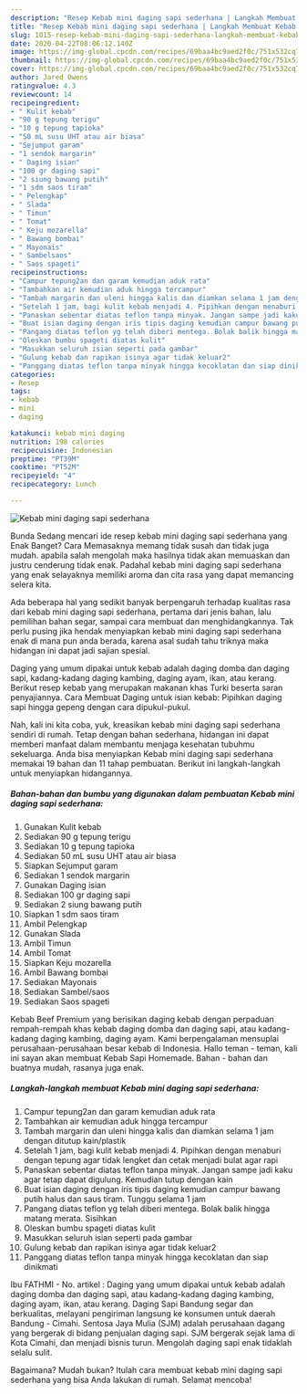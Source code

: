 ```yaml
---
description: "Resep Kebab mini daging sapi sederhana | Langkah Membuat Kebab mini daging sapi sederhana Yang Paling Enak"
title: "Resep Kebab mini daging sapi sederhana | Langkah Membuat Kebab mini daging sapi sederhana Yang Paling Enak"
slug: 1015-resep-kebab-mini-daging-sapi-sederhana-langkah-membuat-kebab-mini-daging-sapi-sederhana-yang-paling-enak
date: 2020-04-22T08:06:12.140Z
image: https://img-global.cpcdn.com/recipes/69baa4bc9aed2f0c/751x532cq70/kebab-mini-daging-sapi-sederhana-foto-resep-utama.jpg
thumbnail: https://img-global.cpcdn.com/recipes/69baa4bc9aed2f0c/751x532cq70/kebab-mini-daging-sapi-sederhana-foto-resep-utama.jpg
cover: https://img-global.cpcdn.com/recipes/69baa4bc9aed2f0c/751x532cq70/kebab-mini-daging-sapi-sederhana-foto-resep-utama.jpg
author: Jared Owens
ratingvalue: 4.3
reviewcount: 14
recipeingredient:
- " Kulit kebab"
- "90 g tepung terigu"
- "10 g tepung tapioka"
- "50 mL susu UHT atau air biasa"
- "Sejumput garam"
- "1 sendok margarin"
- " Daging isian"
- "100 gr daging sapi"
- "2 siung bawang putih"
- "1 sdm saos tiram"
- " Pelengkap"
- " Slada"
- " Timun"
- " Tomat"
- " Keju mozarella"
- " Bawang bombai"
- " Mayonais"
- " Sambelsaos"
- " Saos spageti"
recipeinstructions:
- "Campur tepung2an dan garam kemudian aduk rata"
- "Tambahkan air kemudian aduk hingga tercampur"
- "Tambah margarin dan uleni hingga kalis dan diamkan selama 1 jam dengan ditutup kain/plastik"
- "Setelah 1 jam, bagi kulit kebab menjadi 4. Pipihkan dengan menaburi dengan tepung agar tidak lengket dan cetak menjadi bulat agar rapi"
- "Panaskan sebentar diatas teflon tanpa minyak. Jangan sampe jadi kaku agar tetap dapat digulung. Kemudian tutup dengan kain"
- "Buat isian daging dengan iris tipis daging kemudian campur bawang putih halus dan saus tiram. Tunggu selama 1 jam"
- "Pangang diatas teflon yg telah diberi mentega. Bolak balik hingga matang merata. Sisihkan"
- "Oleskan bumbu spageti diatas kulit"
- "Masukkan seluruh isian seperti pada gambar"
- "Gulung kebab dan rapikan isinya agar tidak keluar2"
- "Panggang diatas teflon tanpa minyak hingga kecoklatan dan siap dinikmati"
categories:
- Resep
tags:
- kebab
- mini
- daging

katakunci: kebab mini daging 
nutrition: 198 calories
recipecuisine: Indonesian
preptime: "PT39M"
cooktime: "PT52M"
recipeyield: "4"
recipecategory: Lunch

---
```



![Kebab mini daging sapi sederhana](https://img-global.cpcdn.com/recipes/69baa4bc9aed2f0c/751x532cq70/kebab-mini-daging-sapi-sederhana-foto-resep-utama.jpg)

Bunda Sedang mencari ide resep kebab mini daging sapi sederhana yang Enak Banget? Cara Memasaknya memang tidak susah dan tidak juga mudah. apabila salah mengolah maka hasilnya tidak akan memuaskan dan justru cenderung tidak enak. Padahal kebab mini daging sapi sederhana yang enak selayaknya memiliki aroma dan cita rasa yang dapat memancing selera kita.

Ada beberapa hal yang sedikit banyak berpengaruh terhadap kualitas rasa dari kebab mini daging sapi sederhana, pertama dari jenis bahan, lalu pemilihan bahan segar, sampai cara membuat dan menghidangkannya. Tak perlu pusing jika hendak menyiapkan kebab mini daging sapi sederhana enak di mana pun anda berada, karena asal sudah tahu triknya maka hidangan ini dapat jadi sajian spesial.

Daging yang umum dipakai untuk kebab adalah daging domba dan daging sapi, kadang-kadang daging kambing, daging ayam, ikan, atau kerang. Berikut resep kebab yang merupakan makanan khas Turki beserta saran penyajiannya. Cara Membuat Daging untuk isian kebab: Pipihkan daging sapi hingga gepeng dengan cara dipukul-pukul.


Nah, kali ini kita coba, yuk, kreasikan kebab mini daging sapi sederhana sendiri di rumah. Tetap dengan bahan sederhana, hidangan ini dapat memberi manfaat dalam membantu menjaga kesehatan tubuhmu sekeluarga. Anda bisa menyiapkan Kebab mini daging sapi sederhana memakai 19 bahan dan 11 tahap pembuatan. Berikut ini langkah-langkah untuk menyiapkan hidangannya.

<!--inarticleads1-->

##### Bahan-bahan dan bumbu yang digunakan dalam pembuatan Kebab mini daging sapi sederhana:

1. Gunakan  Kulit kebab
1. Sediakan 90 g tepung terigu
1. Sediakan 10 g tepung tapioka
1. Sediakan 50 mL susu UHT atau air biasa
1. Siapkan Sejumput garam
1. Sediakan 1 sendok margarin
1. Gunakan  Daging isian
1. Sediakan 100 gr daging sapi
1. Sediakan 2 siung bawang putih
1. Siapkan 1 sdm saos tiram
1. Ambil  Pelengkap
1. Gunakan  Slada
1. Ambil  Timun
1. Ambil  Tomat
1. Siapkan  Keju mozarella
1. Ambil  Bawang bombai
1. Sediakan  Mayonais
1. Sediakan  Sambel/saos
1. Sediakan  Saos spageti


Kebab Beef Premium yang berisikan daging kebab dengan perpaduan rempah-rempah khas kebab daging domba dan daging sapi, atau kadang-kadang daging kambing, daging ayam. Kami berpengalaman mensuplai perusahaan-perusahaan besar kebab di Indonesia. Hallo teman - teman, kali ini sayan akan membuat Kebab Sapi Homemade. Bahan - bahan dan buatnya mudah, rasanya juga enak. 

<!--inarticleads2-->

##### Langkah-langkah membuat Kebab mini daging sapi sederhana:

1. Campur tepung2an dan garam kemudian aduk rata
1. Tambahkan air kemudian aduk hingga tercampur
1. Tambah margarin dan uleni hingga kalis dan diamkan selama 1 jam dengan ditutup kain/plastik
1. Setelah 1 jam, bagi kulit kebab menjadi 4. Pipihkan dengan menaburi dengan tepung agar tidak lengket dan cetak menjadi bulat agar rapi
1. Panaskan sebentar diatas teflon tanpa minyak. Jangan sampe jadi kaku agar tetap dapat digulung. Kemudian tutup dengan kain
1. Buat isian daging dengan iris tipis daging kemudian campur bawang putih halus dan saus tiram. Tunggu selama 1 jam
1. Pangang diatas teflon yg telah diberi mentega. Bolak balik hingga matang merata. Sisihkan
1. Oleskan bumbu spageti diatas kulit
1. Masukkan seluruh isian seperti pada gambar
1. Gulung kebab dan rapikan isinya agar tidak keluar2
1. Panggang diatas teflon tanpa minyak hingga kecoklatan dan siap dinikmati


Ibu FATHMI - No. artikel : Daging yang umum dipakai untuk kebab adalah daging domba dan daging sapi, atau kadang-kadang daging kambing, daging ayam, ikan, atau kerang. Daging Sapi Bandung segar dan berkualitas, melayani pengiriman langsung ke konsumen untuk daerah Bandung - Cimahi. Sentosa Jaya Mulia (SJM) adalah perusahaan dagang yang bergerak di bidang penjualan daging sapi. SJM bergerak sejak lama di Kota Cimahi, dan menjadi bisnis turun. Mengolah daging sapi enak tidaklah selalu sulit. 

Bagaimana? Mudah bukan? Itulah cara membuat kebab mini daging sapi sederhana yang bisa Anda lakukan di rumah. Selamat mencoba!
